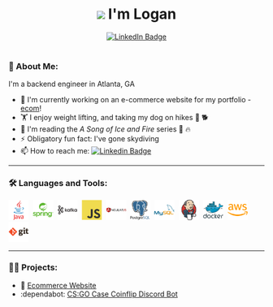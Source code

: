 <div align="center">
  <h1>
    <img src="https://media.giphy.com/media/hvRJCLFzcasrR4ia7z/giphy.gif" width="30px"/>
    I'm Logan
  </h1>
</div>

<div align="center">  
  <a href="https://www.linkedin.com/in/logantillman/">
    <img src="https://img.shields.io/badge/LinkedIn-blue?style=for-the-badge&logo=linkedin&logoColor=white" alt="LinkedIn Badge"/>
  </a>
</div>

<div align="center">  
  <img src="https://komarev.com/ghpvc/?username=logantillman&style=flat-square&color=blue" alt=""/>
</div>  

### :brain: About Me:

I'm a backend engineer in Atlanta, GA

* 🔭 I'm currently working on an e-commerce website for my portfolio - [ecom](https://github.com/logantillman/ecom)!
* :weight_lifting: I enjoy weight lifting, and taking my dog on hikes :evergreen_tree: :dog2:
* :open_book: I'm reading the _A Song of Ice and Fire_ series :ice_cube: :fire:
* ⚡ Obligatory fun fact: I've gone skydiving
* :mailbox: How to reach me: [![Linkedin Badge](https://img.shields.io/badge/-logantillman-blue?style=flat&logo=Linkedin&logoColor=white)](https://www.linkedin.com/in/logantillman/)

---

### :hammer_and_wrench: Languages and Tools:

<div>
  <img src="https://github.com/devicons/devicon/blob/master/icons/java/java-original-wordmark.svg" title="Java" alt="Java" width="40" height="40"/>&nbsp;
  <img src="https://github.com/devicons/devicon/blob/master/icons/spring/spring-original-wordmark.svg" title="Spring" alt="Spring" width="40" height="40"/>&nbsp;
  <img src="https://github.com/devicons/devicon/blob/master/icons/apachekafka/apachekafka-original-wordmark.svg" title="Kafka" alt="Kafka" width="40" height="40"/>&nbsp;
  <img src="https://github.com/devicons/devicon/blob/master/icons/javascript/javascript-original.svg" title="JavaScript" alt="JavaScript" width="40" height="40"/>&nbsp;
  <img src="https://github.com/devicons/devicon/blob/master/icons/angularjs/angularjs-original-wordmark.svg" title="AngularJS" alt="AngularJS" width="40" height="40"/>&nbsp;
  <img src="https://github.com/devicons/devicon/blob/master/icons/postgresql/postgresql-original-wordmark.svg" title="PostgreSQL"  alt="PostgreSQL" width="40" height="40"/>&nbsp;
  <img src="https://github.com/devicons/devicon/blob/master/icons/mysql/mysql-original-wordmark.svg" title="MySQL"  alt="MySQL" width="40" height="40"/>&nbsp;
  <img src="https://github.com/devicons/devicon/blob/master/icons/jenkins/jenkins-original.svg" title="Jenkins"  alt="Jenkins" width="40" height="40"/>&nbsp;
  <img src="https://github.com/devicons/devicon/blob/master/icons/docker/docker-original-wordmark.svg" title="Docker"  alt="Docker" width="40" height="40"/>&nbsp;
  <img src="https://github.com/devicons/devicon/blob/master/icons/amazonwebservices/amazonwebservices-plain-wordmark.svg" title="AWS" alt="AWS" width="40" height="40"/>&nbsp;
  <img src="https://github.com/devicons/devicon/blob/master/icons/git/git-original-wordmark.svg" title="Git" **alt="Git" width="40" height="40"/>
</div>

---

### :woman_technologist: Projects:

* :money_with_wings: [Ecommerce Website](https://github.com/logantillman/ecom)
* :dependabot: [CS:GO Case Coinflip Discord Bot](https://github.com/logantillman/phillip-discord-bot)
